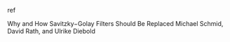 ref

Why and How Savitzky−Golay Filters Should Be Replaced
Michael Schmid, David Rath, and Ulrike Diebold
